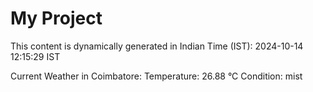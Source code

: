 # My Project

This content is dynamically generated in Indian Time (IST): 2024-10-14 12:15:29 IST


Current Weather in Coimbatore:
Temperature: 26.88 °C
Condition: mist
